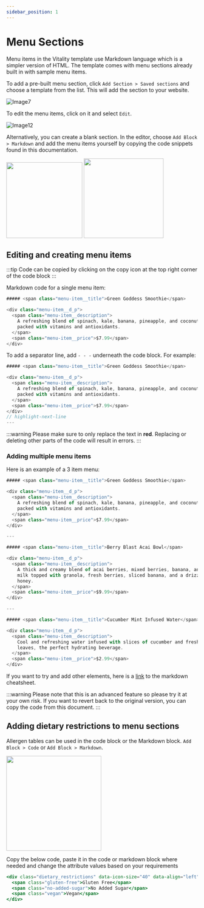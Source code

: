 ```yaml
---
sidebar_position: 1
---
```


# Menu Sections

Menu items in the Vitality template use Markdown language which is a simpler version of HTML. The template comes with menu sections already built in with sample menu items.

To add a pre-built menu section, click `Add Section > Saved sections` and choose a template from the list. This will add the section to your website.

![Image7](/screenshots/image7.png)

To edit the menu items, click on it and select `Edit`.

![Image12](/screenshots/image12.png)

Alternatively, you can create a blank section. In the editor, choose `Add Block > Markdown` and add the menu items yourself by copying the code snippets found in this documentation.

<img src="/screenshots/image13.png" width="200" height="auto" />
<img src="/screenshots/image5.png" width="210" height="auto" />

## Editing and creating menu items

:::tip
Code can be copied by clicking on the copy icon at the top right corner of the code block
:::

Markdown code for a single menu item:

```jsx
##### <span class="menu-item__title">Green Goddess Smoothie</span>

<div class="menu-item__d_p">
  <span class="menu-item__description">
    A refreshing blend of spinach, kale, banana, pineapple, and coconut water,
    packed with vitamins and antioxidants.
  </span>
  <span class="menu-item__price">$7.99</span>
</div>
```

To add a separator line, add `- - -` underneath the code block. For example:

```jsx
##### <span class="menu-item__title">Green Goddess Smoothie</span>

<div class="menu-item__d_p">
  <span class="menu-item__description">
    A refreshing blend of spinach, kale, banana, pineapple, and coconut water,
    packed with vitamins and antioxidants.
  </span>
  <span class="menu-item__price">$7.99</span>
</div>
// highlight-next-line
---
```

:::warning
Please make sure to only replace the text in **red**. Replacing or deleting other parts of the code will result in errors.
:::

### Adding multiple menu items

Here is an example of a 3 item menu:

```jsx
##### <span class="menu-item__title">Green Goddess Smoothie</span>

<div class="menu-item__d_p">
  <span class="menu-item__description">
    A refreshing blend of spinach, kale, banana, pineapple, and coconut water,
    packed with vitamins and antioxidants.
  </span>
  <span class="menu-item__price">$7.99</span>
</div>

---

##### <span class="menu-item__title">Berry Blast Acai Bowl</span>

<div class="menu-item__d_p">
  <span class="menu-item__description">
    A thick and creamy blend of acai berries, mixed berries, banana, and almond
    milk topped with granola, fresh berries, sliced banana, and a drizzle of
    honey.
  </span>
  <span class="menu-item__price">$9.99</span>
</div>

---

##### <span class="menu-item__title">Cucumber Mint Infused Water</span>

<div class="menu-item__d_p">
  <span class="menu-item__description">
    Cool and refreshing water infused with slices of cucumber and fresh mint
    leaves, the perfect hydrating beverage.
  </span>
  <span class="menu-item__price">$2.99</span>
</div>
```

If you want to try and add other elements, here is a [link](https://support.squarespace.com/hc/en-us/articles/206543587-Markdown-cheat-sheet?_ga=2.177167525.1412756233.1709854110-1867369668.1705272037&platform=v6&websiteId=65e4c94e32ba2d342870577b) to the markdown cheatsheet.

:::warning
Please note that this is an advanced feature so please try it at your own risk. If you want to revert back to the original version, you can copy the code from this document.
:::

## Adding dietary restrictions to menu sections

Allergen tables can be used in the code block or the Markdown block. `Add Block > Code` or `Add Block > Markdown`.

<img src="/screenshots/image5.png" width="250" height="auto" />

Copy the below code, paste it in the code or markdown block where needed and change the attribute values based on your requirements

```jsx
<div class="dietary_restrictions" data-icon-size="40" data-align="left">
  <span class="gluten-free">Gluten Free</span>
  <span class="no-added-sugar">No Added Sugar</span>
  <span class="vegan">Vegan</span>
</div>
```
